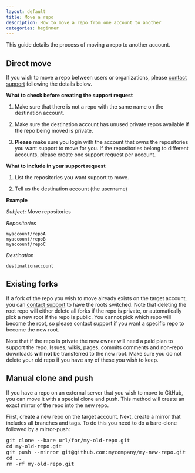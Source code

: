 ```yaml
---
layout: default
title: Move a repo
description: How to move a repo from one account to another
categories: beginner
---
```


This guide details the process of moving a repo to another account.

Direct move
-----------

If you wish to move a repo between users or organizations, please [contact support](http://support.github.com/) following the details below.

**What to check before creating the support request**

1. Make sure that there is not a repo with the same name on the destination account.

2. Make sure the destination account has unused private repos available if the repo being moved is private.

3. **Please** make sure you login with the account that owns the repositories you want support to move for you. If the repositories belong to different accounts, please create one support request per account.

**What to include in your support request**

1. List the repositories you want support to move.

2. Tell us the destination account (the username)

**Example**

*Subject:* Move repositories

*Repositories*

    myaccount/repoA
    myaccount/repoB
    myaccount/repoC

*Destination*

    destinationaccount

Existing forks
--------------

If a fork of the repo you wish to move already exists on the target account, you can [contact support](http://support.github.com/) to have the roots switched.  Note that deleting the root repo will either delete all forks if the repo is private, or automatically pick a new root if the repo is public.  You cannot pick which repo will become the root, so please contact support if you want a specific repo to become the new root.

Note that if the repo is private the new owner will need a paid plan to support the repo.  Issues, wikis, pages, commits comments and non-repo downloads **will not** be transferred to the new root.  Make sure you do not delete your old repo if you have any of these you wish to keep.

Manual clone and push
---------------------

If you have a repo on an external server that you wish to move to GitHub, you can move it with a special clone and push.  This method will create an exact mirror of the repo into the new repo.

First, create a new repo on the target account.  Next, create a mirror that includes all branches and tags.  To do this you need to do a bare-clone followed by a mirror-push:

<pre class="terminal">
git clone --bare url/for/my-old-repo.git
cd my-old-repo.git
git push --mirror git@github.com:mycompany/my-new-repo.git
cd ..
rm -rf my-old-repo.git
</pre>
